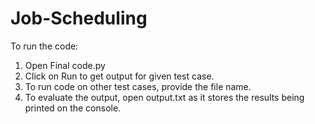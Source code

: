 # Job-Scheduling
To run the code:
1. Open Final code.py
2. Click on Run to get output for given test case.
3. To run code on other test cases, provide the file name.
4. To evaluate the output, open output.txt as it stores the results being printed on the console.
